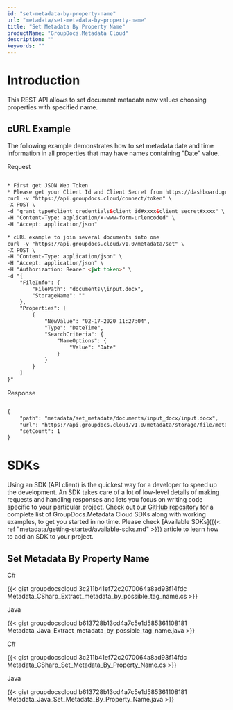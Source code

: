 ```yaml
---
id: "set-metadata-by-property-name"
url: "metadata/set-metadata-by-property-name"
title: "Set Metadata By Property Name"
productName: "GroupDocs.Metadata Cloud"
description: ""
keywords: ""
---
```







# Introduction #

This REST API allows to set document metadata new values choosing properties with specified name.

## cURL Example ##

The following example demonstrates how to set metadata date and time information in all properties that may have names containing "Date" value.


 Request

```html 

* First get JSON Web Token
* Please get your Client Id and Client Secret from https://dashboard.groupdocs.cloud/applications. Kindly place Client Id in "client_id" and Client Secret in "client_secret" argument.
curl -v "https://api.groupdocs.cloud/connect/token" \
-X POST \
-d "grant_type#client_credentials&client_id#xxxx&client_secret#xxxx" \
-H "Content-Type: application/x-www-form-urlencoded" \
-H "Accept: application/json"
   
* cURL example to join several documents into one
curl -v "https://api.groupdocs.cloud/v1.0/metadata/set" \
-X POST \
-H "Content-Type: application/json" \
-H "Accept: application/json" \
-H "Authorization: Bearer <jwt token>" \
-d "{
    "FileInfo": {
        "FilePath": "documents\\input.docx",
        "StorageName": ""
    },
    "Properties": [
        {
            "NewValue": "02-17-2020 11:27:04",
            "Type": "DateTime",
            "SearchCriteria": {
                "NameOptions": {
                    "Value": "Date"
                }
            }
        }
    ]
}"

 ```


 Response

```html 

{
    "path": "metadata/set_metadata/documents/input_docx/input.docx",
    "url": "https://api.groupdocs.cloud/v1.0/metadata/storage/file/metadata/set_metadata/documents/input_docx/input.docx",
    "setCount": 1
}

 ```



# SDKs #

Using an SDK (API client) is the quickest way for a developer to speed up the development. An SDK takes care of a lot of low-level details of making requests and handling responses and lets you focus on writing code specific to your particular project. Check out our [GitHub repository](https://github.com/groupdocs-metadata-cloud) for a complete list of GroupDocs.Metadata Cloud SDKs along with working examples, to get you started in no time. Please check [Available SDKs]({{< ref "metadata/getting-started/available-sdks.md" >}}) article to learn how to add an SDK to your project.

## Set Metadata By Property Name ##


 C#



{{< gist groupdocscloud 3c211b41ef72c2070064a8ad93f14fdc Metadata_CSharp_Extract_metadata_by_possible_tag_name.cs >}}





 Java




{{< gist groupdocscloud b613728b13cd4a7c5e1d585361108181 Metadata_Java_Extract_metadata_by_possible_tag_name.java >}}





 C#



{{< gist groupdocscloud 3c211b41ef72c2070064a8ad93f14fdc Metadata_CSharp_Set_Metadata_By_Property_Name.cs >}}





 Java




{{< gist groupdocscloud b613728b13cd4a7c5e1d585361108181 Metadata_Java_Set_Metadata_By_Property_Name.java >}}




